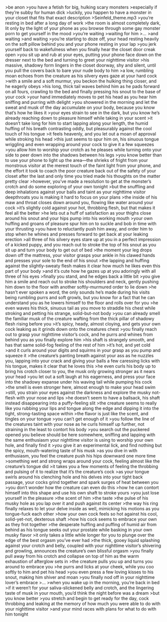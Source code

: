 \>be anon
\>you have a fetish for big, hulking scary monsters
\>especially if they’re subby for human dick
\>luckily, you happen to have a monster in your closet that fits that exact description
\>Seinfeld_theme.mp3
\>you’re resting in bed after a long day of work
\>the room is almost completely dark, lit only by the light of your phone as you browse through some gay monster porn to get yourself in the mood 
\>you’re waiting
\>waiting for him
\>…
\>and waiting
\>and waiting
\>you’re starting to doze off, your head resting heavily on the soft pillow behind you and your phone resting in your lap 
\>you jerk yourself back to wakefulness when you finally hear the closet door creak open
\>you sit up and rub at your eyes, putting your phone face down on the dresser next to the bed and turning to greet your nighttime visitor
\>his massive, shadowy form lingers in the closet doorway, shy and silent, until you pull the covers back to bare your nude body to him
\>a low, rumbling moan echoes from the creature as his silvery eyes gaze at your hard cock
\>with a smile and a soft murmur, you beckon the hulking thing closer, and he eagerly obeys
\>his long, thick tail waves behind him as he pads forward on all fours, crawling to the bed and finally pressing his snout to the base of your cock
\>your hand immediately moves to pet his head as you hear him sniffing and purring with delight
\>you showered in the morning and let the sweat and musk of the day accumulate on your body, because you know that’s how he likes it
\>your eyes strain to see in the dark, but you know he’s already reaching down to pleasure himself while taking in your scent
\>it doesn’t take long for him to start lapping along your length, the humid huffing of his breath contrasting oddly, but pleasurably against the cool touch of his tongue
\>it feels heavenly, and you let out a moan of approval while stroking his head
\>this just seems to spur him on, his sinuous tongue wriggling and even wrapping around your cock to give it a few squeezes
\>you allow him to worship your crotch as he pleases while turning onto your side to peer down into the shadows between his legs
\>you know better than to use your phone to light up the area—the shrieks of fright from your monstrous visitor at the merest touch of the faint light from your phone, and the effort it took to coach the poor creature back out of the safety of your closet after the last and only time you tried made his thoughts on the matter pretty clear
\>however, you’ve made a resolution to get at the monster’s crotch and do some exploring of your own tonight
\>but the snuffling and deep inhalations against your balls and taint as your nighttime visitor deepthroats you is making it hard to focus on your plans
\>the inside of his maw and throat closes down around you, flowing like water around your cock
\>it’s slightly cold against your hot, throbbing flesh, but that makes it feel all the better 
\>he lets out a huff of satisfaction as your thighs close around his snout and your hips pump into his working mouth
\>your own huffing and groans of pleasure spur him on to suckle and bob in time with your thrusting
\>you have to reluctantly push him away, and order him to stop when he whines and presses forward to get back at your leaking erection
\>all three of his silvery eyes stare up at you in a perfect impression of a kicked puppy, and you reach out to stroke the top of his snout as you sit up and turn your body to get out of bed
\>the moment your leg drops down off the mattress, your visitor grasps your ankle in his clawed hands and presses your sole to the end of his snout
\>the lapping and huffing against the slightly-sweaty flesh makes it clear how much he likes even this part of your body
\>and it’s cute how he gazes up at you adoringly with all three of his eyes
\>finally you stand, and he edges back a little bit
\>you give him a smile and reach out to stroke his shoulders and neck, gently pushing him down to the floor with another softly-murmured order to lie down
\>he hasn’t ever spoken a word, the only sounds he’s made  during his visits being rumbling purrs and soft growls, but you know for a fact that he can understand you as he lowers himself to the floor and rolls over for you
\>he even waves his thick, sinuous tail as you move to straddle his chest while stroking and petting his strange, solid-but-not body
\>you can already smell the familiar musk of the creature wafting from the thick pillar of shadowy flesh rising before you
\>it’s spicy, heady, almost cloying, and gets your own cock leaking as it grinds down onto the creatures chest
\>you finally reach out to grasp your nighttime visitor’s cock, and he purrs and whines from behind you as you finally explore him
\>his shaft is strangely smooth, and has that same solid-fog feeling of the rest of him
\>it’s hot, and yet cold
\>and it curls around your digits and squirms in your grasp as you pump and squeeze it
\>the creature’s panting breath against your ass as he nuzzles you, lapping into your crack and giving your balls a few caressing licks with his tongue, makes it clear that he loves this
\>he even curls his body up to bring his crotch closer to you, the musk only growing stronger as it nears your head
\>you let out a soft laugh at his eagerness, and press your face into the shadowy expanse under his waving tail while pumping his cock
\>the smell is even stronger here, almost enough to make your head swim
\>still, you strain your eyes against the darkness and explore the musky not-flesh with your nose and lips
\>he doesn’t seem to have a ballsack, his shaft instead disappearing into a puffy-feeling slit
\>the creature seems to really like you rubbing your lips and tongue along the edge and dipping it into the tight, strong-tasting space within
\>the flavor is just like the scent, and tingles on your tongue 
\>you can’t get enough of it
\>you follow the line of the creatures taint with your nose as he curls himself up further, not straining in the least to contort his body
\>you search out the puckered opened you believe should be here somewhere, sniffing and lapping with the same enthusiasm your nighttime visitor is using to worship your own hole, and finally find it
\>you give it an experimental lick, and find nothing but the spicy, mouth-watering taste of his musk
\>as you dive in with enthusiasm, you feel the creature push his hips downward one more time
\>something wet and strong wraps around your cock, feeling almost like the creature’s tongue did
\>it takes you a few moments of feeling the throbbing and pulsing of it to realize that it’s the creature’s cock
\>as your tongue swirls around his clenching hole and his delves into your tight back passage, your cocks grind together and spark surges of heat between you
\>you don’t wonder how the creature can even do this
\>how he can contort himself into this shape and use his own shaft to stroke yours
\>you just lose yourself in the pleasure
\>the scent of him
\>the taste
\>the pulse of his musky hole as you lap over it and push against its center
\>the way his ring finally relaxes to let your delve inside as well, mimicking his motions as you tongue-fuck each other
\>how your own cock feels so hot against his cool, solid-yet-not, dexterous shaft
\>how his cock seems to embrace your own as they frot together
\>the desperate huffing and puffing of humid air from behind as his tongue seeks out your prostate while basking in your own musky flavor
\>it only takes a little while longer for you to plunge over the edge of the best orgasm you’ve ever had
\>the thick, gooey liquid splashing against your crotch and belly, coupled with your nighttime visitor’s shivering and growling, announces the creature’s own blissful orgasm
\>you finally pull away from his crotch and collapse on top of him as the warm exhaustion of afterglow sets in
\>the creature pulls you up and turns you around to embrace you
\>he purrs and licks at your cheek, while you coo softly to him and pet his head
\>you even press a few loving kisses to his snout, making him shiver and moan
\>you finally nod off in your nighttime lover’s embrace
\>…
\>when you wake up in the morning, you’re back in bed
\>if it weren’t for your saliva-slickened belly and crotch, and the lingering taste of musk in your mouth, you’d think the night before was a dream
\>but you know better
\>you stretch and begin to get ready for the day, cock throbbing and leaking at the memory of how much you were able to do with your nighttime visitor 
\>and your mind races with plans for what to do with him tonight
